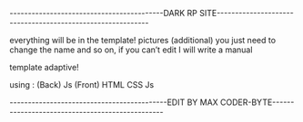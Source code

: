 ------------------------------------------DARK RP SITE-----------------------------------------------------------

everything will be in the template! pictures (additional) you just need to change the name and so on, if you can’t edit
I will write a manual


template adaptive!




using : 
(Back) Js
(Front) HTML CSS Js


-------------------------------------------EDIT BY MAX CODER-BYTE------------------------------------------------
